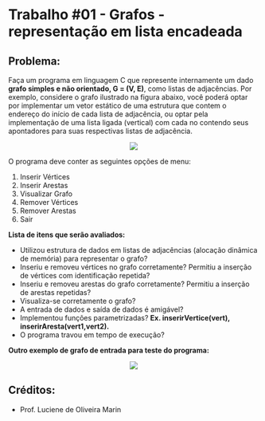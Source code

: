 # Trabalho #01 - Grafos - representação em lista encadeada


## Problema:

Faça um programa em linguagem C que represente internamente um dado **grafo simples e não orientado, G = (V, E)**, como listas de adjacências.
Por exemplo, considere o grafo ilustrado na figura abaixo, você poderá optar por
implementar um vetor estático de uma estrutura que contem o endereço do início de
cada lista de adjacência, ou optar pela implementação de uma lista ligada (vertical)
com cada no contendo seus apontadores para suas respectivas listas de adjacência.

  <p align="center">
    <img src="https://i.imgur.com/7glE75k.png" />
  </p>

O programa deve conter as seguintes opções de menu:
1. Inserir Vértices
2. Inserir Arestas
3. Visualizar Grafo
4. Remover Vértices
5. Remover Arestas
6. Sair



**Lista de itens que serão avaliados:**

* Utilizou estrutura de dados em listas de adjacências (alocação dinâmica de memória) para
representar o grafo?
* Inseriu e removeu vértices no grafo corretamente? Permitiu a inserção de vértices com
identificação repetida?
* Inseriu e removeu arestas do grafo corretamente? Permitiu a inserção de arestas repetidas?
* Visualiza-se corretamente o grafo?
* A entrada de dados e saída de dados é amigável?
* Implementou funções parametrizadas?
    **Ex. inserirVertice(vert), inserirAresta(vert1,vert2).**
* O programa travou em tempo de execução?


**Outro exemplo de grafo de entrada para teste do programa:**

<p align="center">
    <img src="https://i.imgur.com/BBuNHH5.png" />
</p>


## Créditos:
  * Prof. Luciene de Oliveira Marin
